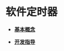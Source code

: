 # 软件定时器<a name="ZH-CN_TOPIC_0000001123771893"></a>

-   **[基本概念](基本概念-15.md)**  

-   **[开发指导](开发指导-16.md)**  


